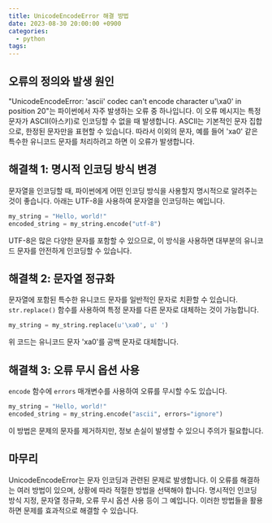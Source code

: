 ```yaml
---
title: UnicodeEncodeError 해결 방법
date: 2023-08-30 20:00:00 +0900
categories:
  - python
tags:
---
```


## 오류의 정의와 발생 원인

"UnicodeEncodeError: 'ascii' codec can't encode character u'\xa0' in position 20"는 파이썬에서 자주 발생하는 오류 중 하나입니다. 이 오류 메시지는 특정 문자가 ASCII(아스키)로 인코딩할 수 없을 때 발생합니다. ASCII는 기본적인 문자 집합으로, 한정된 문자만을 표현할 수 있습니다. 따라서 이외의 문자, 예를 들어 'xa0' 같은 특수한 유니코드 문자를 처리하려고 하면 이 오류가 발생합니다.

## 해결책 1: 명시적 인코딩 방식 변경

문자열을 인코딩할 때, 파이썬에게 어떤 인코딩 방식을 사용할지 명시적으로 알려주는 것이 좋습니다. 아래는 UTF-8을 사용하여 문자열을 인코딩하는 예입니다.

```python
my_string = "Hello, world!"
encoded_string = my_string.encode("utf-8")
```

UTF-8은 많은 다양한 문자를 포함할 수 있으므로, 이 방식을 사용하면 대부분의 유니코드 문자를 안전하게 인코딩할 수 있습니다.

## 해결책 2: 문자열 정규화

문자열에 포함된 특수한 유니코드 문자를 일반적인 문자로 치환할 수 있습니다. `str.replace()` 함수를 사용하여 특정 문자를 다른 문자로 대체하는 것이 가능합니다.

```python
my_string = my_string.replace(u'\xa0', u' ')
```

위 코드는 유니코드 문자 'xa0'를 공백 문자로 대체합니다.

## 해결책 3: 오류 무시 옵션 사용

`encode` 함수에 `errors` 매개변수를 사용하여 오류를 무시할 수도 있습니다.

```python
my_string = "Hello, world!"
encoded_string = my_string.encode("ascii", errors="ignore")
```

이 방법은 문제의 문자를 제거하지만, 정보 손실이 발생할 수 있으니 주의가 필요합니다.

## 마무리

UnicodeEncodeError는 문자 인코딩과 관련된 문제로 발생합니다. 이 오류를 해결하는 여러 방법이 있으며, 상황에 따라 적절한 방법을 선택해야 합니다. 명시적인 인코딩 방식 지정, 문자열 정규화, 오류 무시 옵션 사용 등이 그 예입니다. 이러한 방법들을 활용하면 문제를 효과적으로 해결할 수 있습니다.